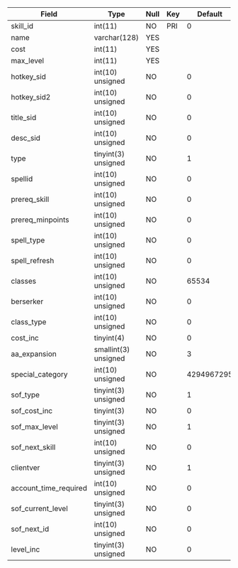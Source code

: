 **Field**|**Type**|**Null**|**Key**|**Default**|**Notes**
-----|-----|-----|-----|-----|-----
skill\_id|int(11)|NO|PRI|0| 
name|varchar(128)|YES| | | 
cost|int(11)|YES| | | 
max\_level|int(11)|YES| | | 
hotkey\_sid|int(10) unsigned|NO| |0| 
hotkey\_sid2|int(10) unsigned|NO| |0| 
title\_sid|int(10) unsigned|NO| |0| 
desc\_sid|int(10) unsigned|NO| |0| 
type|tinyint(3) unsigned|NO| |1| 
spellid|int(10) unsigned|NO| |0| 
prereq\_skill|int(10) unsigned|NO| |0| 
prereq\_minpoints|int(10) unsigned|NO| |0| 
spell\_type|int(10) unsigned|NO| |0| 
spell\_refresh|int(10) unsigned|NO| |0| 
classes|int(10) unsigned|NO| |65534| 
berserker|int(10) unsigned|NO| |0| 
class\_type|int(10) unsigned|NO| |0| 
cost\_inc|tinyint(4)|NO| |0| 
aa\_expansion|smallint(3) unsigned|NO| |3| 
special\_category|int(10) unsigned|NO| |4294967295| 
sof\_type|tinyint(3) unsigned|NO| |1| 
sof\_cost\_inc|tinyint(3)|NO| |0| 
sof\_max\_level|tinyint(3) unsigned|NO| |1| 
sof\_next\_skill|int(10) unsigned|NO| |0| 
clientver|tinyint(3) unsigned|NO| |1| 
account\_time\_required|int(10) unsigned|NO| |0| 
sof\_current\_level|tinyint(3) unsigned|NO| |0| 
sof\_next\_id|int(10) unsigned|NO| |0| 
level\_inc|tinyint(3) unsigned|NO| |0| 